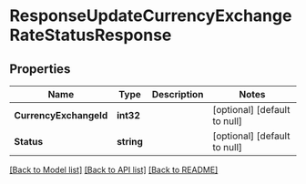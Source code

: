 # ResponseUpdateCurrencyExchangeRateStatusResponse

## Properties
Name | Type | Description | Notes
------------ | ------------- | ------------- | -------------
**CurrencyExchangeId** | **int32** |  | [optional] [default to null]
**Status** | **string** |  | [optional] [default to null]

[[Back to Model list]](../README.md#documentation-for-models) [[Back to API list]](../README.md#documentation-for-api-endpoints) [[Back to README]](../README.md)


